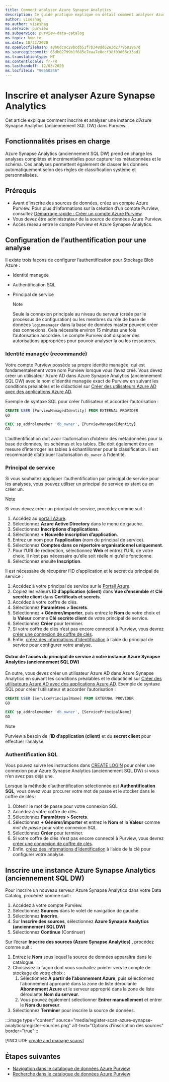 ```yaml
---
title: Comment analyser Azure Synapse Analytics
description: Ce guide pratique explique en détail comment analyser Azure Synapse Analytics.
author: viseshag
ms.author: viseshag
ms.service: purview
ms.subservice: purview-data-catalog
ms.topic: how-to
ms.date: 10/22/2020
ms.openlocfilehash: a0b0dc8c29bcdb51f7b348dd62e3d27796819a7d
ms.sourcegitcommit: 65db02799b1f685e7eaa7e0ecf38f03866c33ad1
ms.translationtype: HT
ms.contentlocale: fr-FR
ms.lasthandoff: 12/03/2020
ms.locfileid: "96550246"
---
```

# <a name="register-and-scan-azure-synapse-analytics"></a>Inscrire et analyser Azure Synapse Analytics

Cet article explique comment inscrire et analyser une instance d’Azure Synapse Analytics (anciennement SQL DW) dans Purview.

## <a name="supported-capabilities"></a>Fonctionnalités prises en charge

Azure Synapse Analytics (anciennement SQL DW) prend en charge les analyses complètes et incrémentielles pour capturer les métadonnées et le schéma. Ces analyses permettent également de classer les données automatiquement selon des règles de classification système et personnalisées.

## <a name="prerequisites"></a>Prérequis

- Avant d’inscrire des sources de données, créez un compte Azure Purview. Pour plus d’informations sur la création d’un compte Purview, consultez [Démarrage rapide : Créer un compte Azure Purview](create-catalog-portal.md).
- Vous devez être administrateur de la source de données Azure Purview.
- Accès réseau entre le compte Purview et Azure Synapse Analytics.
 
## <a name="setting-up-authentication-for-a-scan"></a>Configuration de l’authentification pour une analyse

Il existe trois façons de configurer l’authentification pour Stockage Blob Azure :

- Identité managée
- Authentification SQL
- Principal de service

    > [!Note]
    > Seule la connexion principale au niveau du serveur (créée par le processus de configuration) ou les membres du rôle de base de données `loginmanager` dans la base de données master peuvent créer des connexions. Cela nécessite environ 15 minutes une fois l’autorisation accordée. Le compte Purview doit disposer des autorisations appropriées pour pouvoir analyser la ou les ressources.

### <a name="managed-identity-recommended"></a>Identité managée (recommandé) 
   
Votre compte Purview possède sa propre identité managée, qui est fondamentalement votre nom Purview lorsque vous l’avez créé. Vous devez créer un utilisateur Azure AD dans Azure Synapse Analytics (anciennement SQL DW) avec le nom d’identité managée exact de Purview en suivant les conditions préalables et le didacticiel sur [Créer des utilisateurs Azure AD avec des applications Azure AD](https://docs.microsoft.com/azure/azure-sql/database/authentication-aad-service-principal-tutorial).

Exemple de syntaxe SQL pour créer l’utilisateur et accorder l’autorisation :

```sql
CREATE USER [PurviewManagedIdentity] FROM EXTERNAL PROVIDER
GO

EXEC sp_addrolemember 'db_owner', [PurviewManagedIdentity]
GO
```

L’authentification doit avoir l’autorisation d’obtenir des métadonnées pour la base de données, les schémas et les tables. Elle doit également être en mesure d’interroger les tables à échantillonner pour la classification. Il est recommandé d’attribuer l’autorisation `db_owner` à l’identité.

### <a name="service-principal"></a>Principal de service

Si vous souhaitez appliquer l’authentification par principal de service pour les analyses, vous pouvez utiliser un principal de service existant ou en créer un. 

> [!Note]
> Si vous devez créer un principal de service, procédez comme suit :
> 1. Accédez au [portail Azure](https://portal.azure.com).
> 1. Sélectionnez **Azure Active Directory** dans le menu de gauche.
> 1. Sélectionnez **Inscriptions d’applications**.
> 1. Sélectionnez **+ Nouvelle inscription d’application**.
> 1. Entrez un nom pour **l’application** (nom du principal de service).
> 1. Sélectionnez **Comptes dans ce répertoire organisationnel uniquement**.
> 1. Pour l’URI de redirection, sélectionnez **Web** et entrez l’URL de votre choix. Il n’est pas nécessaire qu’elle soit réelle ni qu’elle fonctionne.
> 1. Sélectionnez ensuite **Inscription**.

Il est nécessaire de récupérer l’ID d’application et le secret du principal de service :

1. Accédez à votre principal de service sur le [Portail Azure](https://portal.azure.com).
1. Copiez les valeurs **ID d’application (client)** dans **Vue d’ensemble** et **Clé secrète client** dans **Certificats et secrets**.
1. Accédez à votre coffre de clés.
1. Sélectionnez **Paramètres > Secrets**.
1. Sélectionnez **+ Générer/importer**, puis entrez le **Nom** de votre choix et la **Valeur** comme **Clé secrète client** de votre principal de service.
1. Sélectionnez **Créer** pour terminer.
1. Si votre coffre de clés n’est pas encore connecté à Purview, vous devrez [créer une connexion de coffre de clés](manage-credentials.md#create-azure-key-vaults-connections-in-your-azure-purview-account).
1. Enfin, [créez des informations d’identification](manage-credentials.md#create-a-new-credential) à l’aide du principal de service pour configurer votre analyse. 

#### <a name="granting-the-service-principal-access-to-your-azure-synapse-analytics-formerly-sql-dw"></a>Octroi de l’accès du principal de service à votre instance Azure Synapse Analytics (anciennement SQL DW)

En outre, vous devez créer un utilisateur Azure AD dans Azure Synapse Analytics en suivant les conditions préalables et le didacticiel sur [Créer des utilisateurs Azure AD avec des applications Azure AD](https://docs.microsoft.com/azure/azure-sql/database/authentication-aad-service-principal-tutorial). Exemple de syntaxe SQL pour créer l’utilisateur et accorder l’autorisation :

```sql
CREATE USER [ServicePrincipalName] FROM EXTERNAL PROVIDER
GO

EXEC sp_addrolemember 'db_owner', [ServicePrincipalName]
GO
```

> [!Note]
> Purview a besoin de l’**ID d’application (client)** et du **secret client** pour effectuer l’analyse.

### <a name="sql-authentication"></a>Authentification SQL

Vous pouvez suivre les instructions dans [CREATE LOGIN](https://docs.microsoft.com/sql/t-sql/statements/create-login-transact-sql?view=azuresqldb-current&preserve-view=true#examples-1) pour créer une connexion pour Azure Synapse Analytics (anciennement SQL DW) si vous n’en avez pas déjà une.

Lorsque la méthode d’authentification sélectionnée est **Authentification SQL**, vous devez vous procurer votre mot de passe et le stocker dans le coffre de clés :

1. Obtenir le mot de passe pour votre connexion SQL
1. Accédez à votre coffre de clés.
1. Sélectionnez **Paramètres > Secrets**.
1. Sélectionnez **+ Générer/importer** et entrez le **Nom** et la **Valeur** comme *mot de passe* pour votre connexion SQL.
1. Sélectionnez **Créer** pour terminer.
1. Si votre coffre de clés n’est pas encore connecté à Purview, vous devrez [créer une connexion de coffre de clés](manage-credentials.md#create-azure-key-vaults-connections-in-your-azure-purview-account).
1. Enfin, [créez des informations d’identification](manage-credentials.md#create-a-new-credential) à l’aide de la clé pour configurer votre analyse.

## <a name="register-an-azure-synapse-analytics-instance-formerly-sql-dw"></a>Inscrire une instance Azure Synapse Analytics (anciennement SQL DW)

Pour inscrire un nouveau serveur Azure Synapse Analytics dans votre Data Catalog, procédez comme suit :

1. Accédez à votre compte Purview.
1. Sélectionnez **Sources** dans le volet de navigation de gauche.
1. Sélectionnez **Inscrire**.
1. Sur **Inscrire des sources**, sélectionnez **Azure Synapse Analytics (anciennement SQL DW)**
1. Sélectionnez **Continue** (Continuer)

Sur l’écran **Inscrire des sources (Azure Synapse Analytics)** , procédez comme suit :

1. Entrez le **Nom** sous lequel la source de données apparaîtra dans le catalogue.
1. Choisissez la façon dont vous souhaitez pointer vers le compte de stockage de votre choix :
   1. Sélectionnez **À partir de l’abonnement Azure**, puis sélectionnez l’abonnement approprié dans la zone de liste déroulante **Abonnement Azure** et le serveur approprié dans la zone de liste déroulante **Nom du serveur**.
   1. Vous pouvez également sélectionner **Entrer manuellement** et entrer le **Nom du serveur**.
1. Sélectionnez **Terminer** pour inscrire la source de données.

:::image type="content" source="media/register-scan-azure-synapse-analytics/register-sources.png" alt-text="Options d’inscription des sources" border="true":::

[!INCLUDE [create and manage scans](includes/manage-scans.md)]

## <a name="next-steps"></a>Étapes suivantes

- [Navigation dans le catalogue de données Azure Purview](how-to-browse-catalog.md)
- [Recherche dans le catalogue de données Azure Purview](how-to-search-catalog.md)

